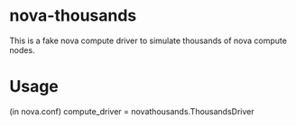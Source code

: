 nova-thousands
==============

This is a fake nova compute driver to simulate thousands of nova compute nodes.

Usage
=====

(in nova.conf) compute_driver = novathousands.ThousandsDriver
